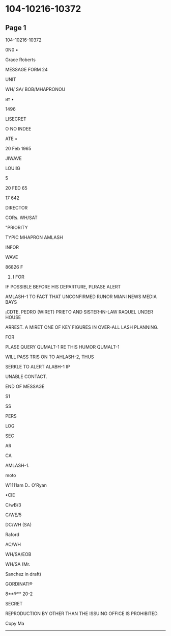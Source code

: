 # 104-10216-10372

## Page 1

104-10216-10372

0N0 •

Grace Roberts

MESSAGE FORM 24

UNIT

WH/ SA/ BOB/MHAPRONOU

ит •

1496

LISECRET

O NO INDEE

ATE •

20 Feb 1965

JIWAVE

LOUIIG

5

20 FED 65

17 642

DIRECTOR

CORs. WH/SAT

"PRIORITY

TYPIC MHAPRON AMLASH

INFOR

WAVE

86826 F

1. I FOR

IF POSSIBLE BEFORE HIS DEPARTURE, PLRASE ALERT

AMLASH-1 TO FACT THAT UNCONFIRMED RUNOR MIANI NEWS MEDIA BAYS

¡CDTE. PEDRO (WIRET) PRIETO AND SISTER-IN-LAW RAQUEL UNDER HOUSE

ARREST. A MIRET ONE OF KEY FIGURES IN OVER-ALL LASH PLANNING.

FOR

PLASE QUERY QUMALT-1 RE THIS HUMOR QUMALT-1

WILL PASS TRIS ON TO AHLASH-2, THUS

SERKLE TO ALERT ALABH-1 IP

UNABLE CONTACT.

END OF MESSAGE

S1

SS

PERS

LOG

SEC

AR

CA

AMLASH-1.

moto

W1111am D.. O'Ryan

•CIE

C/wB/3

C/WE/5

DC/WH (SA)

Raford

AC/WH

WH/SA/EOB

WH/SA (Mr.

Sanchez in draft)

GORDINATI®

8**®** 20-2

SECRET

REPRODUCTION BY OTHER THAN THE ISSUING OFFICE IS PROHIBITED.

Copy Ma

---

